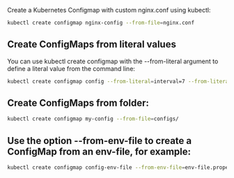 Create a Kubernetes Configmap with custom nginx.conf using kubectl:

```bash
kubectl create configmap nginx-config --from-file=nginx.conf
```

## Create ConfigMaps from literal values

You can use kubectl create configmap with the --from-literal argument to define a literal value from the command line:

```bash
kubectl create configmap config --from-literal=interval=7 --from-literal=count=3 --from-literal=config.ini="Hello from ConfigMap"
```

## Create ConfigMaps from folder:

```bash
kubectl create configmap my-config --from-file=configs/
```

## Use the option --from-env-file to create a ConfigMap from an env-file, for example:

```bash
kubectl create configmap config-env-file --from-env-file=env-file.properties
```
